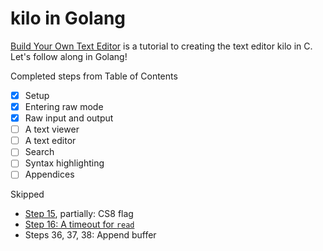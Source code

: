 # kilo in Golang

[Build Your Own Text Editor](https://viewsourcecode.org/snaptoken/kilo/index.html) is a tutorial to creating the text editor kilo in C.
Let's follow along in Golang!

Completed steps from Table of Contents
- [x] Setup
- [x] Entering raw mode
- [x] Raw input and output
- [ ] A text viewer
- [ ] A text editor
- [ ] Search
- [ ] Syntax highlighting
- [ ] Appendices

Skipped
- [Step 15](https://viewsourcecode.org/snaptoken/kilo/02.enteringRawMode.html#miscellaneous-flags), partially: CS8 flag
- [Step 16: A timeout for `read`](https://viewsourcecode.org/snaptoken/kilo/02.enteringRawMode.html#a-timeout-for-read)
- Steps 36, 37, 38: Append buffer
